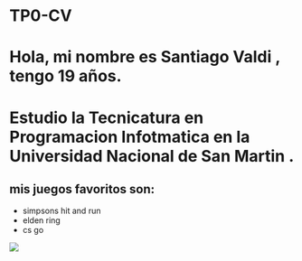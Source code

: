 # TP0-CV


# Hola, mi nombre es **Santiago Valdi** , tengo 19 años.
# Estudio la **Tecnicatura en Programacion Infotmatica en la Universidad Nacional de San Martin** .
## mis juegos favoritos son:
- simpsons hit and run
- elden ring
- cs go

![](https://www.google.com/url?sa=i&url=https%3A%2F%2Fm.youtube.com%2Fwatch%3Fv%3D92kXDqs4ZIs&psig=AOvVaw2MNpyDbcsjaGRFCzINeRY1&ust=1723753442129000&source=images&cd=vfe&opi=89978449&ved=0CBQQjRxqFwoTCIDDvZSo9YcDFQAAAAAdAAAAABA4)